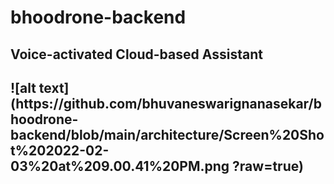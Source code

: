 # bhoodrone-backend

<h2>Voice-activated Cloud-based Assistant<h2>
![alt text](https://github.com/bhuvaneswarignanasekar/bhoodrone-backend/blob/main/architecture/Screen%20Shot%202022-02-03%20at%209.00.41%20PM.png ?raw=true)
